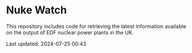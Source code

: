 # Nuke Watch

This repository includes code for retrieving the latest information available on the output of EDF nuclear power plants in the UK.

Last updated: 2024-07-25 00:43